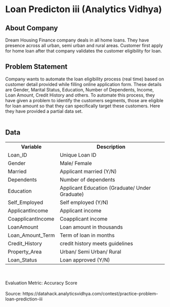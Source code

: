 <h1> Loan Predicton iii (Analytics Vidhya) </h1>

<h2> About Company </h2>

Dream Housing Finance company deals in all home loans. They have presence across all urban, semi urban and rural areas. Customer first apply for home loan after that company validates the customer eligibility for loan.
<br>
<h2> Problem Statement </h2>
Company wants to automate the loan eligibility process (real time) based on customer detail provided while filling online application form. These details are Gender, Marital Status, Education, Number of Dependents, Income, Loan Amount, Credit History and others. To automate this process, they have given a problem to identify the customers segments, those are eligible for loan amount so that they can specifically target these customers. Here they have provided a partial data set.
<br><br>
<h2>Data</h2>
<table>
<tr>
  <th>Variable</th>
  <th>Description</th>
</tr>
<tr>
  <td>Loan_ID</td>
  <td>Unique Loan ID</td>
</tr>
<tr>
  <td>Gender</td>
  <td>Male/ Female</td>
</tr>
<tr>
  <td>Married</td>
  <td>Applicant married (Y/N)</td>
</tr>
<tr>
  <td>Dependents</td>
  <td>Number of dependents</td>
</tr>
<tr>
  <td>Education</td>
  <td>Applicant Education (Graduate/ Under Graduate)</td>
</tr>
<tr>
  <td>Self_Employed</td>
  <td>Self employed (Y/N)</td>
</tr>
<tr>
  <td>ApplicantIncome</td>
  <td>Applicant income</td>
</tr>
<tr>
  <td>CoapplicantIncome</td>
  <td>Coapplicant income</td>
</tr>
<tr>
  <td>LoanAmount</td>
  <td>Loan amount in thousands</td>
</tr>
<tr>
  <td>Loan_Amount_Term</td>
  <td>Term of loan in months</td>
</tr>
<tr>
  <td>Credit_History</td>
  <td>credit history meets guidelines</td>
</tr>
<tr>
  <td>Property_Area</td>
  <td>Urban/ Semi Urban/ Rural</td>
</tr>
<tr>
  <td>Loan_Status</td>
  <td>Loan approved (Y/N)</td>
</tr>
<tr>
<table>
<br><br>
Evaluation Metric: Accuracy Score
<br><br>
Source: https://datahack.analyticsvidhya.com/contest/practice-problem-loan-prediction-iii
